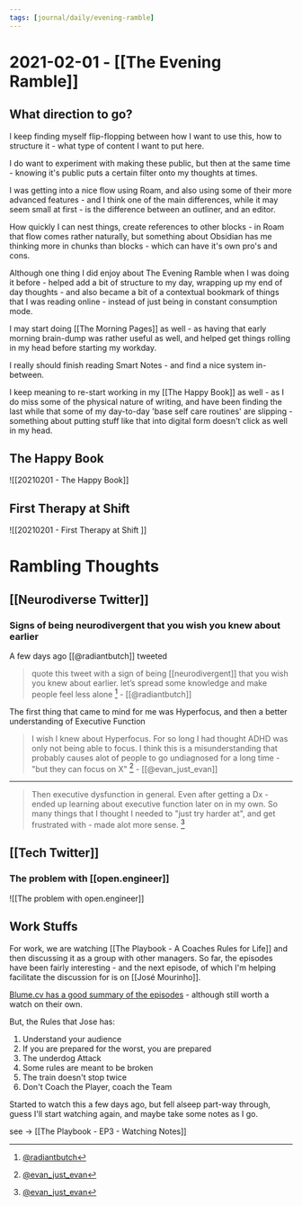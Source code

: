 ```yaml
---
tags: [journal/daily/evening-ramble]
---
```


# 2021-02-01 - [[The Evening Ramble]]

## What direction to go?

I keep finding myself flip-flopping between how I want to use this, how to structure it - what type of content I want to put here.

I do want to experiment with making these public, but then at the same time - knowing it's public puts a certain filter onto my thoughts at times.

I was getting into a nice flow using Roam, and also using some of their more advanced features - and I think one of the main differences, while it may seem small at first - is the difference between an outliner, and an editor. 

How quickly I can nest things, create references to other blocks - in Roam that flow comes rather naturally, but something about Obsidian has me thinking more in chunks than blocks - which can have it's own pro's and cons. 

Although one thing I did enjoy about The Evening Ramble when I was doing it before - helped add a bit of structure to my day, wrapping up my end of day thoughts - and also became a bit of a contextual bookmark of things that I was reading online - instead of just being in constant consumption mode. 

I may start doing [[The Morning Pages]] as well - as having that early morning brain-dump was rather useful as well, and helped get things rolling in my head before starting my workday. 

I really should finish reading Smart Notes - and find a nice system in-between. 

I keep meaning to re-start working in my [[The Happy Book]] as well - as I do miss some of the physical nature of writing, and have been finding the last while that some of my day-to-day 'base self care routines' are slipping - something about putting stuff like that into digital form doesn't click as well in my head. 

## The Happy Book

![[20210201 - The Happy Book]]

## First Therapy at Shift 

![[20210201 - First Therapy at Shift ]]


# Rambling Thoughts

## [[Neurodiverse Twitter]] 

###  Signs of being neurodivergent that you wish you knew about earlier

A few days ago [[@radiantbutch]] tweeted 

> quote this tweet with a sign of being [[neurodivergent]] that you wish you knew about earlier. let’s spread some knowledge and make people feel less alone [^1rb] - [[@radiantbutch]]

The first thing that came to mind for me was Hyperfocus, and then a better understanding of Executive Function 

> I wish I knew about Hyperfocus. For so long I had thought ADHD was only not being able to focus. I think this is a misunderstanding that probably causes alot of people to go undiagnosed for a long time - "but they can focus on X" [^2eje] - [[@evan_just_evan]]

---

> Then executive dysfunction in general. Even after getting a Dx - ended up learning about executive function later on in my own. So many things that I thought I needed to "just try harder at", and get frustrated with - made alot more sense. [^3eje]


[^2eje]: [@evan_just_evan](https://twitter.com/evan_just_evan/status/1355954160584318976)
[^3eje]: [@evan_just_evan](https://twitter.com/evan_just_evan/status/1355954161859387401)

[^1rb]: [@radiantbutch](https://twitter.com/radiantbutch/status/1355774404828024833)


## [[Tech Twitter]]

### The problem with [[open.engineer]]

![[The problem with open.engineer]]




## Work Stuffs

For work, we are watching [[The Playbook - A Coaches Rules for Life]] and then discussing it as a group with other managers. So far, the episodes have been fairly interesting - and the next episode, of which I'm helping facilitate the discussion for is on
[[José Mourinho]].

[Blume.cv has a good summary of the episodes](https://blume.vc/the-playbook-episode-3-jose-mourinho-a-coachs-rules-for-life/) - although still worth a watch on their own. 

But, the Rules that Jose has:

1. Understand your audience
2. If you are prepared for the worst, you are prepared
3. The underdog Attack
4. Some rules are meant to be broken
5. The train doesn't stop twice
6. Don't Coach the Player, coach the Team 

Started to watch this a few days ago, but fell alseep part-way through, guess I'll start watching again, and maybe take some notes as I go.

see -> [[The Playbook - EP3 - Watching Notes]]



